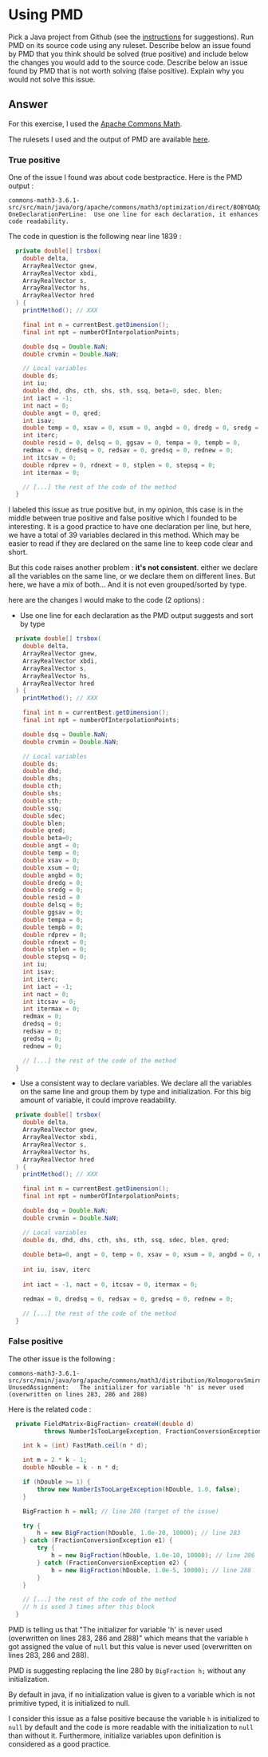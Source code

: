 # Using PMD

Pick a Java project from Github (see the [instructions](../sujet.md) for suggestions). Run PMD on its source code using any ruleset. Describe below an issue found by PMD that you think should be solved (true positive) and include below the changes you would add to the source code. Describe below an issue found by PMD that is not worth solving (false positive). Explain why you would not solve this issue.

## Answer


For this exercise, I used the [Apache Commons Math](https://github.com/apache/commons-math).

The rulesets I used and the output of PMD are available [here](/code/Exercise2/).

### True positive


One of the issue I found was about code bestpractice. Here is the PMD output : 

```
commons-math3-3.6.1-src/src/main/java/org/apache/commons/math3/optimization/direct/BOBYQAOptimizer.java:1839:
OneDeclarationPerLine:	Use one line for each declaration, it enhances code readability.
```

The code in question is the following near line 1839 : 

```java
  private double[] trsbox(
    double delta,
    ArrayRealVector gnew,
    ArrayRealVector xbdi,
    ArrayRealVector s,
    ArrayRealVector hs,
    ArrayRealVector hred
  ) {
    printMethod(); // XXX

    final int n = currentBest.getDimension();
    final int npt = numberOfInterpolationPoints;

    double dsq = Double.NaN;
    double crvmin = Double.NaN;

    // Local variables
    double ds;
    int iu;
    double dhd, dhs, cth, shs, sth, ssq, beta=0, sdec, blen;
    int iact = -1;
    int nact = 0;
    double angt = 0, qred;
    int isav;
    double temp = 0, xsav = 0, xsum = 0, angbd = 0, dredg = 0, sredg = 0;
    int iterc;
    double resid = 0, delsq = 0, ggsav = 0, tempa = 0, tempb = 0,
    redmax = 0, dredsq = 0, redsav = 0, gredsq = 0, rednew = 0;
    int itcsav = 0;
    double rdprev = 0, rdnext = 0, stplen = 0, stepsq = 0;
    int itermax = 0;

    // [...] the rest of the code of the method
  }
```

I labeled this issue as true positive but, in my opinion, this case is in the middle between true positive and false positive which I founded to be interesting. It is a good practice to have one declaration per line, but here, we have a total of 39 variables declared in this method. Which may be easier to read if they are declared on the same line to keep code clear and short.

But this code raises another problem : **it's not consistent**. either we declare all the variables on the same line, or we declare them on different lines. But here, we have a mix of both... And it is not even grouped/sorted by type.

here are the changes I would make to the code (2 options) : 

- Use one line for each declaration as the PMD output suggests and sort by type

```java
  private double[] trsbox(
    double delta,
    ArrayRealVector gnew,
    ArrayRealVector xbdi,
    ArrayRealVector s,
    ArrayRealVector hs,
    ArrayRealVector hred
  ) {
    printMethod(); // XXX

    final int n = currentBest.getDimension();
    final int npt = numberOfInterpolationPoints;

    double dsq = Double.NaN;
    double crvmin = Double.NaN;

    // Local variables
    double ds;
    double dhd;
    double dhs;
    double cth;
    double shs;
    double sth;
    double ssq;
    double sdec;
    double blen;
    double qred;
    double beta=0;
    double angt = 0;
    double temp = 0;
    double xsav = 0;
    double xsum = 0;
    double angbd = 0;
    double dredg = 0;
    double sredg = 0;
    double resid = 0
    double delsq = 0;
    double ggsav = 0;
    double tempa = 0;
    double tempb = 0;
    double rdprev = 0;
    double rdnext = 0;
    double stplen = 0;
    double stepsq = 0;
    int iu;
    int isav;
    int iterc;
    int iact = -1;
    int nact = 0;
    int itcsav = 0;
    int itermax = 0;
    redmax = 0;
    dredsq = 0;
    redsav = 0;
    gredsq = 0;
    rednew = 0;

    // [...] the rest of the code of the method
  }
```

- Use a consistent way to declare variables. We declare all the variables on the same line and group them by type and initialization. For this big amount of variable, it could improve readability.

```java
  private double[] trsbox(
    double delta,
    ArrayRealVector gnew,
    ArrayRealVector xbdi,
    ArrayRealVector s,
    ArrayRealVector hs,
    ArrayRealVector hred
  ) {
    printMethod(); // XXX

    final int n = currentBest.getDimension();
    final int npt = numberOfInterpolationPoints;

    double dsq = Double.NaN;
    double crvmin = Double.NaN;

    // Local variables
    double ds, dhd, dhs, cth, shs, sth, ssq, sdec, blen, qred;
    
    double beta=0, angt = 0, temp = 0, xsav = 0, xsum = 0, angbd = 0, dredg = 0, sredg = 0, resid = , delsq = 0, ggsav = 0, tempa = 0, tempb = 0, rdprev = 0, rdnext = 0, stplen = 0, stepsq = 0;
    
    int iu, isav, iterc
    
    int iact = -1, nact = 0, itcsav = 0, itermax = 0;

    redmax = 0, dredsq = 0, redsav = 0, gredsq = 0, rednew = 0;

    // [...] the rest of the code of the method
  }
```

### False positive


The other issue is the following :


```
commons-math3-3.6.1-src/src/main/java/org/apache/commons/math3/distribution/KolmogorovSmirnovDistribution.java:280:
UnusedAssignment:	The initializer for variable 'h' is never used (overwritten on lines 283, 286 and 288)
```

Here is the related code :

```java
  private FieldMatrix<BigFraction> createH(double d)
          throws NumberIsTooLargeException, FractionConversionException {

    int k = (int) FastMath.ceil(n * d);

    int m = 2 * k - 1;
    double hDouble = k - n * d;

    if (hDouble >= 1) {
        throw new NumberIsTooLargeException(hDouble, 1.0, false);
    }

    BigFraction h = null; // line 280 (target of the issue)

    try {
        h = new BigFraction(hDouble, 1.0e-20, 10000); // line 283
    } catch (FractionConversionException e1) {
        try {
            h = new BigFraction(hDouble, 1.0e-10, 10000); // line 286
        } catch (FractionConversionException e2) {
            h = new BigFraction(hDouble, 1.0e-5, 10000); // line 288
        }
    }

    // [...] the rest of the code of the method
    // h is used 3 times after this block
  }
```

PMD is telling us that "The initializer for variable 'h' is never used (overwritten on lines 283, 286 and 288)" which means that the variable `h` got assigned the value of `null` but this value is never used (overwritten on lines 283, 286 and 288).

PMD is suggesting replacing the line 280 by `BigFraction h;` without any initialization.

By default in java, if no initialization value is given to a variable which is not primitive typed, it is initialized to null.

I consider this issue as a false positive because the variable `h` is initialized to `null` by default and the code is more readable with the initialization to `null` than without it. Furthermore, initialize variables upon definition is considered as a good practice.